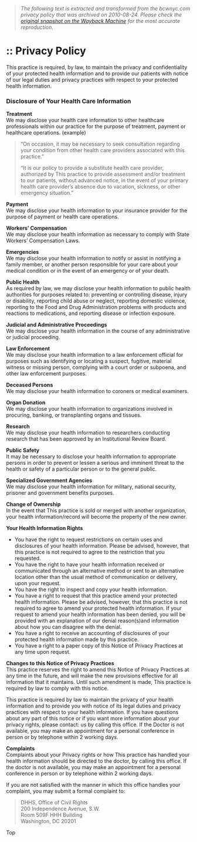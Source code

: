 > *The following text is extracted and transformed from the bcwnyc.com privacy policy that was archived on 2010-08-24. Please check the [original snapshot on the Wayback Machine](https://web.archive.org/web/20100824030800id_/http%3A//www.bcwnyc.com/privacy_policy.html) for the most accurate reproduction.*

# :: Privacy Policy

This practice is required, by law, to maintain the privacy and confidentiality of your protected health information and to provide our patients with notice of our legal duties and privacy practices with respect to your protected health information. 

### Disclosure of Your Health Care Information 

**Treatment**  
We may disclose your health care information to other healthcare professionals within our practice for the purpose of treatment, payment or healthcare operations. (example)

> “On occasion, it may be necessary to seek consultation regarding your condition from other health care providers associated with this practice.”
> 
> “It is our policy to provide a substitute health care provider, authorized by This practice to provide assessment and/or treatment to our patients, without advanced notice, in the event of your primary health care provider’s absence due to vacation, sickness, or other emergency situation.”

**Payment**  
We may disclose your health information to your insurance provider for the purpose of payment or health care operations. 

**Workers’ Compensation**  
We may disclose your health information as necessary to comply with State Workers’ Compensation Laws.

**Emergencies**  
We may disclose your health information to notify or assist in notifying a family member, or another person responsible for your care about your medical condition or in the event of an emergency or of your death.

**Public Health**  
As required by law, we may disclose your health information to public health authorities for purposes related to: preventing or controlling disease, injury or disability, reporting child abuse or neglect, reporting domestic violence, reporting to the Food and Drug Administration problems with products and reactions to medications, and reporting disease or infection exposure.

**Judicial and Administrative Proceedings**  
We may disclose your health information in the course of any administrative or judicial proceeding.

**Law Enforcement**  
We may disclose your health information to a law enforcement official for purposes such as identifying or locating a suspect, fugitive, material witness or missing person, complying with a court order or subpoena, and other law enforcement purposes.

**Deceased Persons**  
We may disclose your health information to coroners or medical examiners.

**Organ Donation**  
We may disclose your health information to organizations involved in procuring, banking, or transplanting organs and tissues.

**Research**  
We may disclose your health information to researchers conducting research that has been approved by an Institutional Review Board.

**Public Safety**  
It may be necessary to disclose your health information to appropriate persons in order to prevent or lessen a serious and imminent threat to the health or safety of a particular person or to the general public.

**Specialized Government Agencies**  
We may disclose your health information for military, national security, prisoner and government benefits purposes. 

**Change of Ownership**  
In the event that This practice is sold or merged with another organization, your health information/record will become the property of the new owner.

**Your Health Information Rights**

  * You have the right to request restrictions on certain uses and disclosures of your health information. Please be advised, however, that this practice is not required to agree to the restriction that you requested. 
  * You have the right to have your health information received or communicated through an alternative method or sent to an alternative location other than the usual method of communication or delivery, upon your request. 
  * You have the right to inspect and copy your health information. 
  * You have a right to request that this practice amend your protected health information. Please be advised, however, that this practice is not required to agree to amend your protected health information. If your request to amend your health information has been denied, you will be provided with an explanation of our denial reason(s)and information about how you can disagree with the denial. 
  * You have a right to receive an accounting of disclosures of your protected health information made by this practice. 
  * You have a right to a paper copy of this Notice of Privacy Practices at any time upon request. 



**Changes to this Notice of Privacy Practices**  
This practice reserves the right to amend this Notice of Privacy Practices at any time in the future, and will make the new provisions effective for all information that it maintains. Until such amendment is made, This practice is required by law to comply with this notice. 

This practice is required by law to maintain the privacy of your health information and to provide you with notice of its legal duties and privacy practices with respect to your health information. If you have questions about any part of this notice or if you want more information about your privacy rights, please contact: us by calling this office. If the Doctor is not available, you may make an appointment for a personal conference in person or by telephone within 2 working days. 

**Complaints**  
Complaints about your Privacy rights or how This practice has handled your health information should be directed to the doctor, by calling this office. If the doctor is not available, you may make an appointment for a personal conference in person or by telephone within 2 working days. 

If you are not satisfied with the manner in which this office handles your complaint, you may submit a formal complaint to:

> DHHS, Office of Civil Rights  
>  200 Independence Avenue, S.W.  
>  Room 509F HHH Building  
>  Washington, DC 20201

Top
